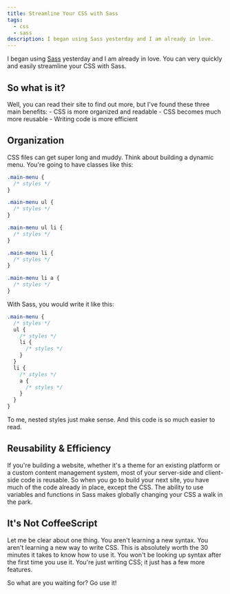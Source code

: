 ```yaml
---
title: Streamline Your CSS with Sass
tags:
  - css
  - sass
description: I began using Sass yesterday and I am already in love.
---
```


I began using [Sass](http://sass-lang.com/) yesterday and I am already in love. You can very quickly and easily streamline your CSS with Sass.

## So what is it?

Well, you can read their site to find out more, but I've found these three main benefits: - CSS is more organized and readable - CSS becomes much more reusable - Writing code is more efficient

## Organization

CSS files can get super long and muddy. Think about building a dynamic menu. You're going to have classes like this:

```css
.main-menu {
  /* styles */
}

.main-menu ul {
  /* styles */
}

.main-menu ul li {
  /* styles */
}

.main-menu li {
  /* styles */
}

.main-menu li a {
  /* styles */
}
```

With Sass, you would write it like this:

```scss
.main-menu {
  /* styles */
  ul {
    /* styles */
    li {
      /* styles */
    }
  }
  li {
    /* styles */
    a {
      /* styles */
    }
  }
}
```

To me, nested styles just make sense. And this code is so much easier to read.

## Reusability & Efficiency

If you're building a website, whether it's a theme for an existing platform or a custom content management system, most of your server-side and client-side code is reusable. So when you go to build your next site, you have much of the code already in place, except the CSS. The ability to use variables and functions in Sass makes globally changing your CSS a walk in the park.

## It's Not CoffeeScript

Let me be clear about one thing. You aren't learning a new syntax. You aren't learning a new way to write CSS. This is absolutely worth the 30 minutes it takes to know how to use it. You won't be looking up syntax after the first time you use it. You're just writing CSS; it just has a few more features.

So what are you waiting for? Go use it!
